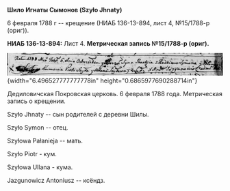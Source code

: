 **Шило Игнаты Сымонов (Szyło Jhnaty)**

6 февраля 1788 г -- крещение (НИАБ 136-13-894, лист 4, №15/1788-р
(ориг)).

**НИАБ 136-13-894:** Лист 4. **Метрическая запись №15/1788-р (ориг).**

![](./media/27a70c32ece427e456ad34fac0edae3fb4cbca22.png){width="6.496527777777778in"
height="0.6865977690288714in"}

Дедиловичская Покровская церковь. 6 февраля 1788 года. Метрическая
запись о крещении.

Szyło Jhnaty -- сын родителей с деревни Шилы.

Szyło Symon -- отец.

Szyłowa Pałanieja -- мать.

Szyło Piotr - кум.

Szyłowa Ullana - кума.

Jazgunowicz Antoniusz -- ксёндз.
